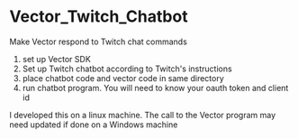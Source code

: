 # Vector_Twitch_Chatbot
Make Vector respond to Twitch chat commands

1) set up Vector SDK
2) Set up Twitch chatbot according to Twitch's instructions
3) place chatbot code and vector code in same directory
4) run chatbot program.  You will need to know your oauth token and client id

I developed this on a linux machine.  The call to the Vector program may need updated if done on a Windows machine
